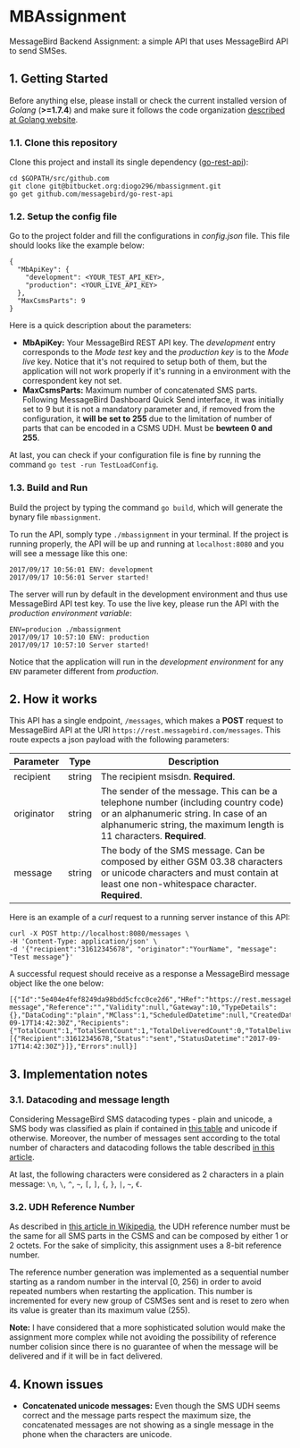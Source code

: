# MBAssignment

MessageBird Backend Assignment: a simple API that uses MessageBird API to send SMSes.

## 1. Getting Started

Before anything else, please install or check the current installed version of *Golang* (**>=1.7.4**) and make sure it follows the code organization [described at Golang website](https://golang.org/doc/code.html#Organization).

### 1.1. Clone this repository

Clone this project and install its single dependency ([go-rest-api](https://github.com/messagebird/go-rest-api)):
```
cd $GOPATH/src/github.com
git clone git@bitbucket.org:diogo296/mbassignment.git
go get github.com/messagebird/go-rest-api
```

### 1.2. Setup the config file

Go to the project folder and fill the configurations in *config.json* file. This file should looks like the example below:
```
{
  "MbApiKey": {
    "development": <YOUR_TEST_API_KEY>,
    "production": <YOUR_LIVE_API_KEY>
  },
  "MaxCsmsParts": 9
}
```
Here is a quick description about the parameters:
* **MbApiKey:** Your MessageBird REST API key. The *development* entry corresponds to the *Mode test* key and the *production key* is to the *Mode live* key. Notice that it's not required to setup both of them, but the application will not work properly if it's running in a environment with the correspondent key not set.
* **MaxCsmsParts:** Maximum number of concatenated SMS parts. Following MessageBird Dashboard Quick Send interface, it was initially set to 9 but it is not a mandatory parameter and, if removed from the configuration, it **will be set to 255** due to the limitation of number of parts that can be encoded in a CSMS UDH. Must be **bewteen 0 and 255**.

At last, you can check if your configuration file is fine by running the command `go test -run TestLoadConfig`.

### 1.3. Build and Run

Build the project by typing the command `go build`, which will generate the bynary file `mbassignment`.

To run the API, somply type `./mbassignment` in your terminal. If the project is running properly, the API will be up and running at `localhost:8080` and you will see a message like this one:
```
2017/09/17 10:56:01 ENV: development
2017/09/17 10:56:01 Server started!
```

The server will run by default in the development environment and thus use MessageBird API test key. To use the live key, please run the API with the *production environment variable*:
```
ENV=producion ./mbassignment
2017/09/17 10:57:10 ENV: production
2017/09/17 10:57:10 Server started!
```

Notice that the application will run in the *development environment* for any `ENV` parameter different from *production*.

## 2. How it works

This API has a single endpoint, `/messages`, which makes a **POST** request to MessageBird API at the URI `https://rest.messagebird.com/messages`. This route expects a json payload with the following parameters:

| Parameter  | Type   | Description |
|------------|--------|-------------|
| recipient  | string | The recipient msisdn. **Required**. |
| originator | string | The sender of the message. This can be a telephone number (including country code) or an alphanumeric string. In case of an alphanumeric string, the maximum length is 11 characters. **Required**. |
| message    | string | The body of the SMS message. Can be composed by either GSM 03.38 characters or unicode characters and must contain at least one non-whitespace character. **Required**. |

Here is an example of a *curl* request to a running server instance of this API:
```
curl -X POST http://localhost:8080/messages \
-H 'Content-Type: application/json' \
-d '{"recipient":"31612345678", "originator":"YourName", "message": "Test message"}'
```
A successful request should receive as a response a MessageBird message object like the one below:
```
[{"Id":"5e404e4fef8249da98bdd5cfcc0ce2d6","HRef":"https://rest.messagebird.com/messages/5e404e4fef8249da98bdd5cfcc0ce2d6","Direction":"mt","Type":"sms","Originator":"YourName","Body":"Test message","Reference":"","Validity":null,"Gateway":10,"TypeDetails":{},"DataCoding":"plain","MClass":1,"ScheduledDatetime":null,"CreatedDatetime":"2017-09-17T14:42:30Z","Recipients":{"TotalCount":1,"TotalSentCount":1,"TotalDeliveredCount":0,"TotalDeliveryFailedCount":0,"Items":[{"Recipient":31612345678,"Status":"sent","StatusDatetime":"2017-09-17T14:42:30Z"}]},"Errors":null}]
```

## 3. Implementation notes

### 3.1. Datacoding and message length

Considering MessageBird SMS datacoding types - plain and unicode, a SMS body was classified as plain if contained in [this table](https://en.wikipedia.org/wiki/GSM_03.38#GSM_7-bit_default_alphabet_and_extension_table_of_3GPP_TS_23.038_.2F_GSM_03.38) and unicode if otherwise. Moreover, the number of messages sent according to the total number of characters and datacoding follows the table described [in this article](https://support.messagebird.com/hc/en-us/articles/208739745-How-long-is-1-SMS-Message-). 

At last, the following characters were considered as 2 characters in a plain message: `\n`, `\`, `^`, `~`, `[`, `]`, `{`, `}`, `|`, `~`, `€`. 

### 3.2. UDH Reference Number

As described in [this article in Wikipedia](https://en.wikipedia.org/wiki/Concatenated_SMS), the UDH reference number must be the same for all SMS parts in the CSMS and can be composed by either 1 or 2 octets. For the sake of simplicity, this assignment uses a 8-bit reference number.

The reference number generation was implemented as a sequential number starting as a random number in the interval [0, 256) in order to avoid repeated numbers when restarting the application. This number is incremented for every new group of CSMSes sent and is reset to zero when its value is greater than its maximum value (255).

**Note:** I have considered that a more sophisticated solution would make the assignment more complex while not avoiding the possibility of reference number colision since there is no guarantee of when the message will be delivered and if it will be in fact delivered.

## 4. Known issues

* **Concatenated unicode messages:** Even though the SMS UDH seems correct and the message parts respect the maximum size, the concatenated messages are not showing as a single message in the phone when the characters are unicode.